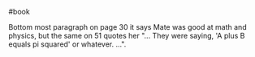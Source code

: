 #book 

Bottom most paragraph on page 30 it says Mate was good at math and physics, but the same on 51 quotes her "... They were saying, 'A plus B equals pi squared' or whatever. ...". 

